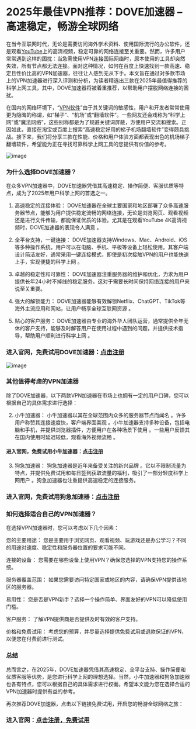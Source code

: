 # 2025年最佳VPN推荐：DOVE加速器 – 高速稳定，畅游全球网络

在当今互联网时代，无论是需要访问海外学术资料、使用国际流行的办公软件，还是观看[YouTube](https://github.com/bbbestb/bestcnvpn/issues/74)上的高清视频，稳定可靠的网络连接至关重要。然而，许多用户常常遇到这样的困扰：当急需使用VPN连接国际网络时，原本使用的工具却突然失效，所有节点都无法连接。面对这种情况，如何在百度上快速找到一款高速、稳定且性价比高的VPN加速器，往往让人感到无从下手。本文旨在通过对多款市场上的VPN加速器进行深入评测和分析，为读者精选出三款在2025年最值得推荐的科学上网工具，其中，DOVE加速器将被着重推荐，以帮助用户摆脱网络连接的困扰。

在国内的网络环境下，“[VPN软件](https://appletalking.cc/archives/2155 )”由于其关键词的敏感性，用户和开发者常常使用更为隐晦的称谓，如“梯子”、“机场”或“翻墙软件”。一些网友还会戏称为“科学上网”或“魔法网络”，这些别称都是为了规避关键词屏蔽，方便用户交流和搜索。正因如此，直接在淘宝或百度上搜索“高速稳定好用的梯子机场翻墙软件”变得颇具挑战。接下来，我们将分享三款在性能、价格和用户体验方面都表现出色的机场梯子翻墙软件，希望能为正在寻找可靠科学上网工具的您提供有价值的参考。

![image](https://github.com/user-attachments/assets/c8f275c6-8ef3-481d-872d-892127ea481f)

### 为什么选择DOVE加速器？

在众多VPN加速器中，DOVE加速器凭借其高速稳定、操作简便、客服优质等特点，成为了2025年用户科学上网的首选之一。

1. 高速稳定的连接体验： DOVE加速器在全球主要国家和地区部署了众多高速服务器节点，能够为用户提供稳定流畅的网络连接，无论是浏览网页、观看视频还是进行文件传输，都能保证优质的体验。尤其是在观看YouTube 4K高清视频时，DOVE加速器的表现令人满意 。  

2. 全平台支持，一键连接： DOVE加速器支持Windows、Mac、Android、iOS等多种操作系统，用户可以在电脑、手机、平板等设备上轻松使用。其客户端设计简洁友好，通常采用一键连接模式，即使是初次接触VPN的用户也能快速上手，实现便捷的科学上网 。  

3. 卓越的稳定性和可靠性： DOVE加速器注重服务器的维护和优化，力求为用户提供长年24小时不掉线的稳定服务。这对于需要长时间保持网络连接的用户来说至关重要。

4. 强大的解锁能力： DOVE加速器能够有效解锁Netflix、ChatGPT、TikTok等海外主流应用和网站，让用户畅享全球互联网资源 。  

5. 贴心的客户服务： DOVE加速器由专业的海外华人团队运营，通常提供全年无休的客户支持，能够及时解答用户在使用过程中遇到的问题，并提供技术指导，帮助用户顺利进行科学上网 。  

### 进入官网，免费试用DOVE加速器：[点击注册](https://dove8.cc/a.php?alavBTtF8UB)

![image](https://github.com/user-attachments/assets/81d8e956-a468-45fd-8beb-b68a5647be62)

### 其他值得考虑的VPN加速器

除了DOVE加速器，以下两款VPN加速器在市场上也拥有一定的用户口碑，您可以根据自己的具体需求进行选择：

2. 小牛加速器： 小牛加速器以其在全球范围内众多的服务器节点而闻名 。许多用户称赞其连接速度快，客户端界面美观 。小牛加速器支持多种设备，包括电脑和手机，并提供浏览器插件，方便用户在各种场景下使用 。一些用户反馈其在国内使用时延迟较低，观看海外视频流畅 。  

#### 进入官网，免费试用小牛加速器：[点击注册](https://dove8.cc/a.php?alavBTtF8UB)

3. 狗急加速器： 狗急加速器是近年来备受关注的新兴品牌 。它以不限制流量为特点，并提供免费试用和每日签到获取流量的福利，吸引了一部分轻度科学上网用户 。狗急加速器也注重提供高速稳定的连接服务。  

### 进入官网，免费试用狗急加速器：[点击注册](https://dove8.cc/a.php?alavBTtF8UB)

### 如何选择适合自己的VPN加速器？

在选择VPN加速器时，您可以考虑以下几个因素：

您的主要用途： 您是主要用于浏览网页、观看视频、玩游戏还是办公学习？不同的用途对速度、稳定性和服务器位置的要求可能不同。

连接的设备： 您需要在哪些设备上使用VPN？确保您选择的VPN支持您的操作系统。

服务器覆盖范围： 如果您需要访问特定国家或地区的内容，请确保VPN提供该地区的服务器。

易用性： 您是否是VPN新手？选择一个操作简单、界面友好的VPN可以降低使用门槛。

客户服务： 了解VPN提供商是否提供及时有效的客户支持。

价格和免费试用： 考虑您的预算，并尽量选择提供免费试用或退款保证的VPN，以便您在付费前进行测试。

### 总结

总而言之，在2025年，DOVE加速器凭借其高速稳定、全平台支持、操作简便和优质客服等优势，是您进行科学上网的理想选择。当然，小牛加速器和狗急加速器也各有特点，您可以根据自己的具体需求进行权衡。希望本文能为您在选择合适的VPN加速器时提供有益的参考。

再次推荐DOVE加速器，点击以下链接免费试用，开启您的畅游全球网络之旅：

### 进入官网：[点击注册，免费试用](https://dove8.cc/a.php?alavBTtF8UB)















